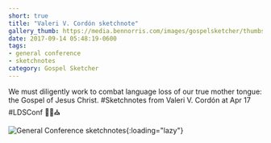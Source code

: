 ```yaml
---
short: true
title: "Valeri V. Cordón sketchnote"
gallery_thumb: https://media.bennorris.com/images/gospelsketcher/thumbs/apr-17-2-cordon.jpg
date: 2017-09-14 05:48:19-0600
tags:
- general conference
- sketchnotes
category: Gospel Sketcher
---
```


We must diligently work to combat language loss of our true mother tongue: the Gospel of Jesus Christ. #Sketchnotes from Valeri V. Cordón at Apr 17 #LDSConf ✍🏼⛪️

![General Conference sketchnotes](https://media.bennorris.com/images/gospelsketcher/general-conference/apr-2017/apr-17-2-cordon.jpg){:loading="lazy"}
